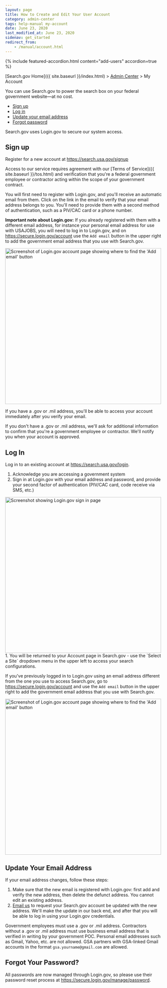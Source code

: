 ```yaml
---
layout: page
title: How to Create and Edit Your User Account
category: admin-center
tags: help-manual my-account
date: June 23, 2020
last_modified_at: June 23, 2020
sidenav: get_started
redirect_from:
    - /manual/account.html
---
```


{% include featured-accordion.html content="add-users" accordion=true %}


[Search.gov Home]({{ site.baseurl }}/index.html) > [Admin Center](https://search.usa.gov/sites) > My Account

You can use Search.gov to power the search box on your federal government website&mdash;at no cost.

* [Sign up](#sign-up)
* [Log in](#login)
* [Update your email address](#update-email)
* [Forgot password](#forgot-password)

Search.gov uses Login.gov to secure our system access.

<a id="sign-up"></a>
## Sign up

Register for a new account at <https://search.usa.gov/signup>

Access to our service requires agreement with our [Terms of Service]({{ site.baseurl }}/tos.html) and verification that you're a federal government employee or contractor acting within the scope of your government contract.

You will first need to register with Login.gov, and you'll receive an automatic email from them. Click on the link in the email to verify that your email address belongs to you. You'll need to provide them with a second method of authentication, such as a PIV/CAC card or a phone number.

**Important note about Login.gov:** If you already registered with them with a different email address, for instance your personal email address for use with USAJOBS, you will need to log in to Login.gov, and on https://secure.login.gov/account use the `Add email` button in the upper right to add the government email address that you use with Search.gov.

<img src="{{ site.baseurl }}/assets/img/site/login_gov-add-email.png" align=center width="500px" alt="Screenshot of Login.gov account page showing where to find the 'Add email' button" title="Add another email in Login.gov">

If you have a .gov or .mil address, you'll be able to access your account immediately after you verify your email.

If you don't have a .gov or .mil address, we'll ask for additional information to confirm that you're a government employee or contractor. We'll notify you when your account is approved.

<a id="login"></a>
## Log In

Log in to an existing account at <https://search.usa.gov/login>. 

1. Acknowledge you are accessing a government system
1. Sign in at Login.gov with your email address and password, and provide your second factor of authentication (PIV/CAC card, code receive via SMS, etc.) <br />
<img src="{{ site.baseurl }}/assets/img/site/login-gov-sign-in.png" align="center" width="500px" alt="Screenshot showing Login.gov sign in page" title="Sign in to Login.gov">
1. You will be returned to your Account page in Search.gov - use the `Select a Site` dropdown menu in the upper left to access your search configurations.

If you've previously logged in to Login.gov using an email address different from the one you use to access Search.gov, go to https://secure.login.gov/account and use the `Add email` button in the upper right to add the government email address that you use with Search.gov.

<img src="{{ site.baseurl }}/assets/img/site/login_gov-add-email.png" align="center" width="500px" alt="Screenshot of Login.gov account page showing where to find the 'Add email' button" title="Add another email in Login.gov">

<a id="update-email"></a>
## Update Your Email Address

If your email address changes, follow these steps: 

1. Make sure that the new email is registered with Login.gov: first add and verify the new address, then delete the defunct address. You cannot edit an existing address.
1. [Email us](mailto:search@support.digitalgov.gov) to request your Search.gov account be updated with the new address. We'll make the update in our back end, and after that you will be able to log in using your Login.gov credentials.

Government employees must use a .gov or .mil address. Contractors without a .gov or .mil address must use business email address that is verified in writing by your government POC. Personal email addresses such as Gmail, Yahoo, etc. are not allowed. GSA partners with GSA-linked Gmail accounts in the format `gsa.yourname@gmail.com` are allowed.

<a id="forgot-password"></a>
## Forgot Your Password?

All passwords are now managed through Login.gov, so please use their password reset process at https://secure.login.gov/manage/password.
